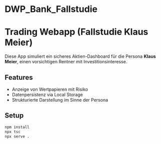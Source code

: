 # DWP_Bank_Fallstudie

# Trading Webapp (Fallstudie Klaus Meier)

Diese App simuliert ein sicheres Aktien-Dashboard für die Persona **Klaus Meier**, einen vorsichtigen Rentner mit Investitionsinteresse.

## Features
- Anzeige von Wertpapieren mit Risiko
- Datenpersistenz via Local Storage
- Strukturierte Darstellung im Sinne der Persona

## Setup
```bash
npm install
npx tsc
npx serve .